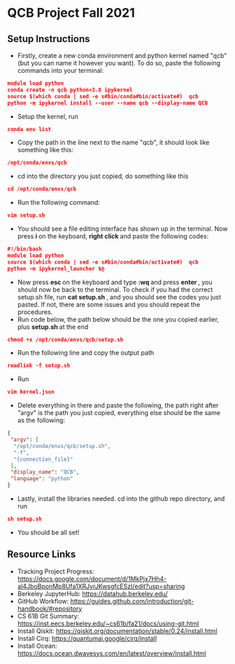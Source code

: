 # QCB Project Fall 2021

## Setup Instructions
* Firstly, create a new conda environment and python kernel named "qcb" (but you can name it however you want). To do so, paste the following commands into your terminal:
``` json
module load python
conda create -n qcb python=3.8 ipykernel
source $(which conda | sed -e s#bin/conda#bin/activate#)  qcb
python -m ipykernel install --user --name qcb --display-name QCB
```
* Setup the kernel, run
```json
conda env list
```
* Copy the path in the line next to the name "qcb", it should look like something like this:
```json
/opt/conda/envs/qcb
```
* cd into the directory you just copied, do something like this
```json
cd /opt/conda/envs/qcb
```
* Run the following command:
```json
vim setup.sh
```
* You should see a file editing interface has shown up in the terminal. Now press <b> i </b> on the keyboard, <b> right click </b> and paste the following codes:
```json
#!/bin/bash
module load python
source $(which conda | sed -e s#bin/conda#bin/activate#)  qcb
python -m ipykernel_launcher $@
```
* Now press <b> esc </b> on the keyboard and type <b> :wq </b> and press <b> enter </b>, you should now be back to the terminal. To check if you had the correct setup.sh file, run <b> cat setup.sh </b>, and you should see the codes you just pasted. If not, there are some issues and you should repeat the procedures.
* Run code below, the path below should be the one you copied earlier, plus <b> setup.sh </b> at the end
```json
chmod +x /opt/conda/envs/qcb/setup.sh
```
* Run the following line and copy the output path
```json
readlink -f setup.sh
```
* Run
```json
vim kernel.json
```
* Delete everything in there and paste the following, the path right after "argv" is the path you just copied, everything else should be the same as the following:
```json
{
 "argv": [
  "/opt/conda/envs/qcb/setup.sh",
  "-f",
  "{connection_file}"
 ],
 "display_name": "QCB",
 "language": "python"
}
```
* Lastly, install the libraries needed. cd into the github repo directory, and run
```json
sh setup.sh
```
* You should be all set!

## Resource Links
* Tracking Project Progress: https://docs.google.com/document/d/1MkPjx7Hh4-al4JboBponMp8Ufa1XRJyrJKwsgfcESzI/edit?usp=sharing
* Berkeley JupyterHub: https://datahub.berkeley.edu/
* GitHub Workflow: https://guides.github.com/introduction/git-handbook/#repository
* CS 61B Git Summary: https://inst.eecs.berkeley.edu/~cs61b/fa21/docs/using-git.html
* Install Qiskit: https://qiskit.org/documentation/stable/0.24/install.html
* Install Cirq: https://quantumai.google/cirq/install
* Install Ocean: https://docs.ocean.dwavesys.com/en/latest/overview/install.html
